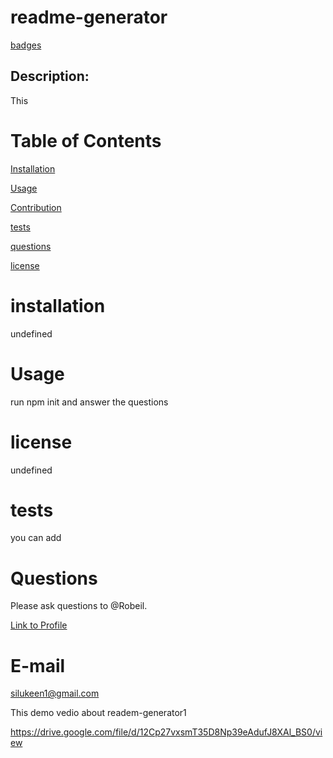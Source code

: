 # readme-generator

[badges](https://img.shields.io/github/license/${username}/${licence})

  ## Description:
  This 
  
  
  
# Table of Contents
    
[Installation](#installation)

[Usage](#Usage)
 
[Contribution](#contribution)
 
[tests](#tests)
 
[questions](#questions)
 
[license](#license)
 

# installation
  
  undefined
  
# Usage
  
  run npm init and answer the questions
  
  # license
  
  undefined
  
  # tests
  
  you can add 
  
  # Questions
  
  Please ask questions to @Robeil.
  
  [Link to Profile](https://github.com/@Robeil)

  # E-mail

  silukeen1@gmail.com
  
  
  This demo vedio about readem-generator1

https://drive.google.com/file/d/12Cp27vxsmT35D8Np39eAdufJ8XAl_BS0/view
   
